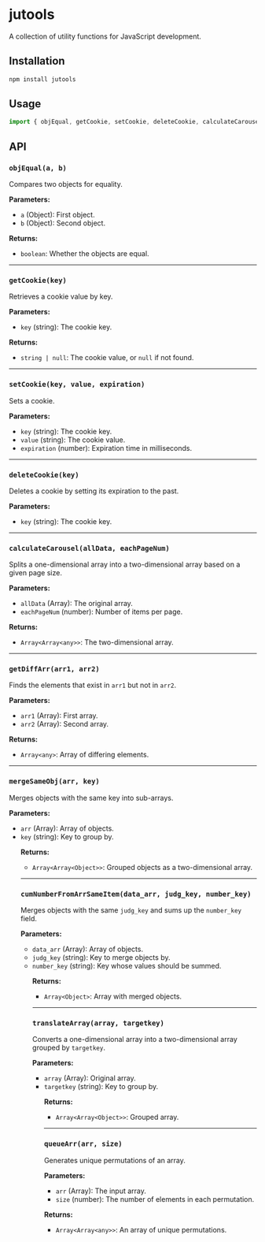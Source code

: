 # jutools

A collection of utility functions for JavaScript development.

## Installation

```sh
npm install jutools
```

## Usage

```js
import { objEqual, getCookie, setCookie, deleteCookie, calculateCarousel, getDiffArr, mergeSameObj, cumNumberFromArrSameItem, translateArray, queueArr } from "jutools";
```

## API

### `objEqual(a, b)`
Compares two objects for equality.

**Parameters:**
- `a` (Object): First object.
- `b` (Object): Second object.

**Returns:**
- `boolean`: Whether the objects are equal.

---

### `getCookie(key)`
Retrieves a cookie value by key.

**Parameters:**
- `key` (string): The cookie key.

**Returns:**
- `string | null`: The cookie value, or `null` if not found.

---

### `setCookie(key, value, expiration)`
Sets a cookie.

**Parameters:**
- `key` (string): The cookie key.
- `value` (string): The cookie value.
- `expiration` (number): Expiration time in milliseconds.

---

### `deleteCookie(key)`
Deletes a cookie by setting its expiration to the past.

**Parameters:**
- `key` (string): The cookie key.

---

### `calculateCarousel(allData, eachPageNum)`
Splits a one-dimensional array into a two-dimensional array based on a given page size.

**Parameters:**
- `allData` (Array): The original array.
- `eachPageNum` (number): Number of items per page.

**Returns:**
- `Array<Array<any>>`: The two-dimensional array.

---

### `getDiffArr(arr1, arr2)`
Finds the elements that exist in `arr1` but not in `arr2`.

**Parameters:**
- `arr1` (Array): First array.
- `arr2` (Array): Second array.

**Returns:**
- `Array<any>`: Array of differing elements.

---

### `mergeSameObj(arr, key)`
Merges objects with the same key into sub-arrays.

**Parameters:**
- `arr` (Array<Object>): Array of objects.
- `key` (string): Key to group by.

**Returns:**
- `Array<Array<Object>>`: Grouped objects as a two-dimensional array.

---

### `cumNumberFromArrSameItem(data_arr, judg_key, number_key)`
Merges objects with the same `judg_key` and sums up the `number_key` field.

**Parameters:**
- `data_arr` (Array<Object>): Array of objects.
- `judg_key` (string): Key to merge objects by.
- `number_key` (string): Key whose values should be summed.

**Returns:**
- `Array<Object>`: Array with merged objects.

---

### `translateArray(array, targetkey)`
Converts a one-dimensional array into a two-dimensional array grouped by `targetkey`.

**Parameters:**
- `array` (Array<Object>): Original array.
- `targetkey` (string): Key to group by.

**Returns:**
- `Array<Array<Object>>`: Grouped array.

---

### `queueArr(arr, size)`
Generates unique permutations of an array.

**Parameters:**
- `arr` (Array): The input array.
- `size` (number): The number of elements in each permutation.

**Returns:**
- `Array<Array<any>>`: An array of unique permutations.


